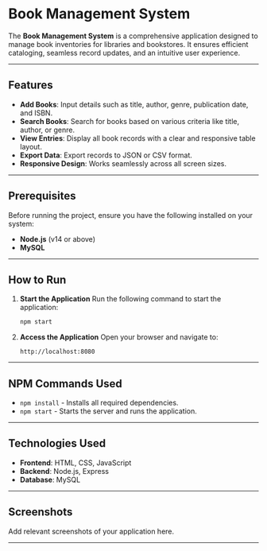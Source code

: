 # Book Management System

The **Book Management System** is a comprehensive application designed to manage book inventories for libraries and bookstores. It ensures efficient cataloging, seamless record updates, and an intuitive user experience.

---

## Features

- **Add Books**: Input details such as title, author, genre, publication date, and ISBN.
- **Search Books**: Search for books based on various criteria like title, author, or genre.
- **View Entries**: Display all book records with a clear and responsive table layout.
- **Export Data**: Export records to JSON or CSV format.
- **Responsive Design**: Works seamlessly across all screen sizes.

---

## Prerequisites

Before running the project, ensure you have the following installed on your system:

- **Node.js** (v14 or above)
- **MySQL**

---

## How to Run

1. **Start the Application**
   Run the following command to start the application:
   ```bash
   npm start
   ```

2. **Access the Application**
   Open your browser and navigate to:
   ```
   http://localhost:8080
   ```

---

## NPM Commands Used

- `npm install` - Installs all required dependencies.
- `npm start` - Starts the server and runs the application.

---

## Technologies Used

- **Frontend**: HTML, CSS, JavaScript
- **Backend**: Node.js, Express
- **Database**: MySQL

---

## Screenshots

Add relevant screenshots of your application here.

---
